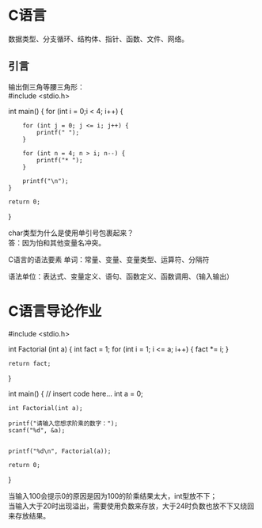 # C语言
数据类型、分支循环、结构体、指针、函数、文件、网络。

## 引言

输出倒三角等腰三角形：<br>
#include <stdio.h>

int main() {
    for (int i = 0;i < 4; i++) {
        
        for (int j = 0; j <= i; j++) {
            printf(" ");
        }
        
        for (int n = 4; n > i; n--) {
            printf("* ");
        }
        
        printf("\n");
    }
    
    return 0;
}

char类型为什么是使用单引号包裹起来？  
答：因为怕和其他变量名冲突。


C语言的语法要素
单词：常量、变量、变量类型、运算符、分隔符

语法单位：表达式、变量定义、语句、函数定义、函数调用、（输入输出）

# C语言导论作业

#include <stdio.h>


int Factorial (int a) {
    int fact = 1;
    for (int i = 1; i <= a; i++) {
        fact *= i;
    }
    
    return fact;
}

int main() {
    // insert code here...
    int a = 0;
    
    int Factorial(int a);
    
    printf("请输入您想求阶乘的数字：");
    scanf("%d", &a);
    
    
    printf("%d\n", Factorial(a));
    
    return 0;
}

当输入100会提示0的原因是因为100的阶乘结果太大，int型放不下；  
当输入大于20时出现溢出，需要使用负数来存放，大于24时负数也放不下又绕回来存放结果。